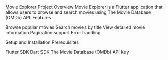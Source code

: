 Movie Explorer
Project Overview
Movie Explorer is a Flutter application that allows users to browse and search movies using The Movie Database (OMDb) API.
Features

Browse popular movies
Search movies by title
View detailed movie information
Pagination support
Error handling

Setup and Installation
Prerequisites

Flutter SDK
Dart SDK
The Movie Database (OMDb) API Key

